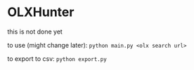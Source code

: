 # OLXHunter

this is not done yet

to use (might change later):
`python main.py <olx search url>`

to export to csv:
`python export.py`